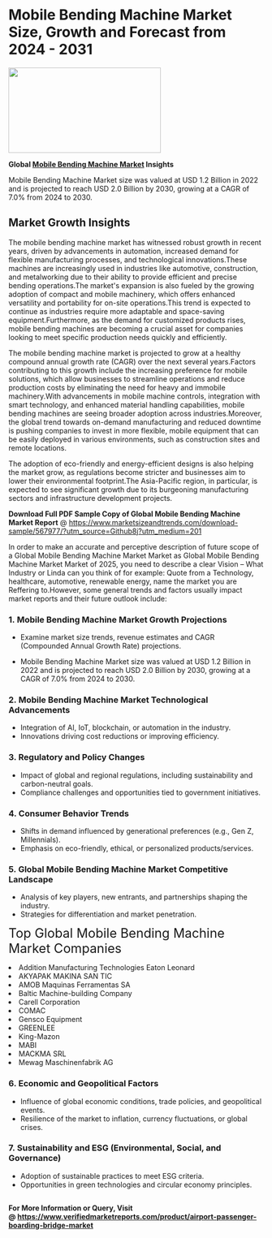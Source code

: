 <H1>Mobile Bending Machine Market Size, Growth and Forecast from 2024 - 2031</H1><img class="aligncenter size-medium wp-image-584254" src="https://thirdeyenews.in/wp-content/uploads/2024/09/Global-Market-Research-300x168.jpeg" alt="" width="300" height="168" /><p><strong>Global&nbsp;<a href="https://www.marketsizeandtrends.com/download-sample/567977/?utm_source=Github8j?utm_medium=201">Mobile Bending Machine Market</a> Insights</strong></p><p>Mobile Bending Machine Market size was valued at USD 1.2 Billion in 2022 and is projected to reach USD 2.0 Billion by 2030, growing at a CAGR of 7.0% from 2024 to 2030.</p><p><h2>Market Growth Insights</h2> <p>The mobile bending machine market has witnessed robust growth in recent years, driven by advancements in automation, increased demand for flexible manufacturing processes, and technological innovations.These machines are increasingly used in industries like automotive, construction, and metalworking due to their ability to provide efficient and precise bending operations.The market's expansion is also fueled by the growing adoption of compact and mobile machinery, which offers enhanced versatility and portability for on-site operations.This trend is expected to continue as industries require more adaptable and space-saving equipment.Furthermore, as the demand for customized products rises, mobile bending machines are becoming a crucial asset for companies looking to meet specific production needs quickly and efficiently.</p> <p>The mobile bending machine market is projected to grow at a healthy compound annual growth rate (CAGR) over the next several years.Factors contributing to this growth include the increasing preference for mobile solutions, which allow businesses to streamline operations and reduce production costs by eliminating the need for heavy and immobile machinery.With advancements in mobile machine controls, integration with smart technology, and enhanced material handling capabilities, mobile bending machines are seeing broader adoption across industries.Moreover, the global trend towards on-demand manufacturing and reduced downtime is pushing companies to invest in more flexible, mobile equipment that can be easily deployed in various environments, such as construction sites and remote locations.<p>The adoption of eco-friendly and energy-efficient designs is also helping the market grow, as regulations become stricter and businesses aim to lower their environmental footprint.The Asia-Pacific region, in particular, is expected to see significant growth due to its burgeoning manufacturing sectors and infrastructure development projects.</p> <p><span class=""><strong>Download Full PDF Sample Copy of Global Mobile Bending Machine Market Report</strong> @ <a href="https://www.marketsizeandtrends.com/download-sample/567977/?utm_source=Github8j?utm_medium=201" target="_blank">https://www.marketsizeandtrends.com/download-sample/567977/?utm_source=Github8j?utm_medium=201</a></span></p><p>In order to make an accurate and perceptive description of future scope of a Global&nbsp;Mobile Bending Machine Market Market as Global&nbsp;Mobile Bending Machine Market Market of 2025, you need to describe a clear Vision &ndash; What Industry or Linda can you think of for example: Quote from a Technology, healthcare, automotive, renewable energy, name the market you are Reffering to.However, some general trends and factors usually impact market reports and their future outlook include:</p><h3>1.&nbsp;<strong>Mobile Bending Machine Market Growth Projections</strong></h3><ul><li>Examine market size trends, revenue estimates and CAGR (Compounded Annual Growth Rate) projections.</li><li><p>Mobile Bending Machine Market size was valued at USD 1.2 Billion in 2022 and is projected to reach USD 2.0 Billion by 2030, growing at a CAGR of 7.0% from 2024 to 2030.</p></li></ul><h3>2.&nbsp;<strong>Mobile Bending Machine Market Technological Advancements</strong></h3><ul><li>Integration of AI, IoT, blockchain, or automation in the industry.</li><li>Innovations driving cost reductions or improving efficiency.</li></ul><h3>3.&nbsp;<strong>Regulatory and Policy Changes</strong></h3><ul><li>Impact of global and regional regulations, including sustainability and carbon-neutral goals.</li><li>Compliance challenges and opportunities tied to government initiatives.</li></ul><h3>4.&nbsp;<strong>Consumer Behavior Trends</strong></h3><ul><li>Shifts in demand influenced by generational preferences (e.g., Gen Z, Millennials).</li><li>Emphasis on eco-friendly, ethical, or personalized products/services.</li></ul><h3>5.&nbsp;<strong>Global Mobile Bending Machine Market Competitive Landscape</strong></h3><ul><li>Analysis of key players, new entrants, and partnerships shaping the industry.</li><li>Strategies for differentiation and market penetration.</li></ul><p data-pm-slice="1 1 []"><span style="color: inherit; font-family: inherit; font-size: 25px;">Top Global Mobile Bending Machine Market Companies</span></p><div class="" data-test-id=""><p><li>Addition Manufacturing Technologies Eaton Leonard</li><li> AKYAPAK MAKINA SAN TIC</li><li> AMOB Maquinas Ferramentas SA</li><li> Baltic Machine-building Company</li><li> Carell Corporation</li><li> COMAC</li><li> Gensco Equipment</li><li> GREENLEE</li><li> King-Mazon</li><li> MABI</li><li> MACKMA SRL</li><li> Mewag Maschinenfabrik AG</li></p></div><h3>6.&nbsp;<strong>Economic and Geopolitical Factors</strong></h3><ul><li>Influence of global economic conditions, trade policies, and geopolitical events.</li><li>Resilience of the market to inflation, currency fluctuations, or global crises.</li></ul><h3>7.&nbsp;<strong>Sustainability and ESG (Environmental, Social, and Governance)</strong></h3><ul><li>Adoption of sustainable practices to meet ESG criteria.</li><li>Opportunities in green technologies and circular economy principles.</li></ul><h2><strong style="font-size: 14px;">For More Information or Query, Visit @&nbsp;</strong><a style="background-color: #ffffff; font-size: 14px;" href="https://www.marketsizeandtrends.com/report/mobile-bending-machine-market/" target="_blank">https://www.verifiedmarketreports.com/product/airport-passenger-boarding-bridge-market</a></h2>